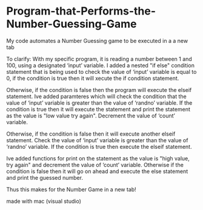 # Program-that-Performs-the-Number-Guessing-Game
My code automates a Number Guessing game to be executed in a a new tab
 
 
To clarify:
With my specific program, it is reading a number between 1 and 100, using a designated ‘input’ variable. I added a nested "if else" condition statement that is being used to check the value of ‘input’ variable is equal to 0, if the condition is true then it will xecute the  if condition statement.

Otherwise, if the condition is false then the program will execute the elseif statement. Ive added paramteres which will check the condition that the value of ‘input’ variable is greater than the value of ‘randno’ variable. If the condition is true then it will execute the statement and print the statement as the value is "low  value try again". Decrement the value of ‘count’ variable.

Otherwise, if the condition is false then it will execute another elseif statement. Check the value of ‘input’ variable is greater than the value of ‘randno’ variable. If the condition is true then execute the elseif statement.

Ive added functions for  print on the statement as the value is "high value, try again"  and decrement the value of ‘count’ variable. Otherwise if the condition is false then it will go on ahead and execute the else statement and print the guessed number.

Thus  this makes for the Number Game in a new tab!

made with mac (visual studio)

